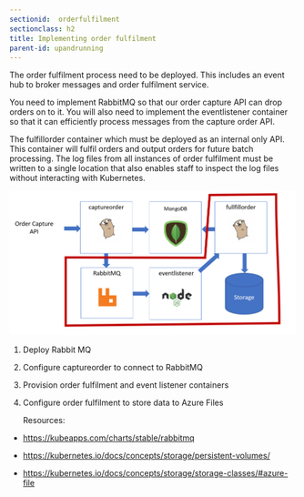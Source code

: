 ```yaml
---
sectionid:  orderfulfilment
sectionclass: h2
title: Implementing order fulfilment
parent-id: upandrunning
---
```



The order fulfilment process need to be deployed. This includes an event hub to
broker messages and order fulfilment service.

You need to implement RabbitMQ so that our order capture API can drop orders on
to it. You will also need to implement the eventlistener container so that it
can efficiently process messages from the capture order API.

The fulfillorder container which must be deployed as an internal only API. This
container will fulfil orders and output orders for future batch processing. The
log files from all instances of order fulfilment must be written to a single
location that also enables staff to inspect the log files without interacting
with Kubernetes.

![](/media/91e5586b630e88d67ecd28bc42ae92b2.png)

1.  Deploy Rabbit MQ

2.  Configure captureorder to connect to RabbitMQ

3.  Provision order fulfilment and event listener containers

4.  Configure order fulfilment to store data to Azure Files

    Resources:

-   <https://kubeapps.com/charts/stable/rabbitmq>

-   <https://kubernetes.io/docs/concepts/storage/persistent-volumes/>

-   <https://kubernetes.io/docs/concepts/storage/storage-classes/#azure-file>



